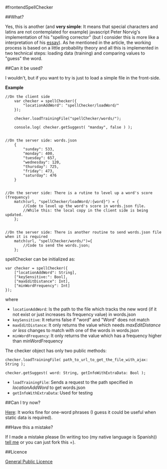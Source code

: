 #frontendSpellChecker

##What?

Yes, this is another (and **very simple**: It means that special characters and latins are not contemplated for example) javascript Peter Norvig's implementation of his "spelling corrector" (but I consider this is more like a interpretation of his [essay](http://norvig.com/spell-correct.html)). As he mentioned in the article, the working process is based on a little probability theory and all this is implemented in two technical steps: loading data (training) and comparing values to "guess" the word.

##Can it be used?

I wouldn't, but if you want to try is just to load a simple file in the front-side.

**Example**

	//On the client side
		var checker = spellChecker({
			"locationAddWord": "spellChecker/loadWord/"
		});

		checker.loadTrainingFile("spellChecker/words/");

		console.log( checker.getSuggest( "manday", false ) );


	//On the server side: words.json
		{
			"sunday": 533,
			"monday": 400,
			"tuesday": 657,
			"wednesday": 120,
			"thursday": 725,
			"friday": 473,
			"saturday": 476
		}


	//On the server side: There is a rutine to level up a word's score (frequency)
		match(url, "spellChecker/loadWord/:{word}") = {
			//Code to level up the word's score in words.json file.
			//While this: the local copy in the client side is being updated.
		};


	//On the server side: There is another routine to send words.json file when it is required
		match(url, "spellChecker/words/")={
			//Code to send the words.json;
		};

spellChecker can be initialized as:

	var checker = spellChecker({
		["locationAddWord": String],
		["keySensitive:": Bool],
		["maxEditDistance": Int],
		["minWordFrequency": Int]
	});

where

* `locationAddWord`: Is the path to the file which tracks the new word (if it not exist or just increases its frequency value) in words.json
* `keySensitive`: It returns false if "word" and "Word" does not match
* `maxEditDistance`: It only returns the value which needs *maxEditDistance or less* changes to match with one of the words in words.json
* `minWordFrequency`: It only returns the value which has a frequency higher than minWordFrequency 

The checker object has only two public methods:

	checker.loadTrainingFile( path_to_url_to_get_the_file_with_ajax: String );

	checker.getSuggest( word: String, getInfoWithExtraData: Bool );

* `loadTrainingFile`: Sends a request to the path specified in *locationAddWord* to get words.json
* `getInfoWithExtraData`: Used for testing

##Can I try now?

[Here](http://yatusabee.com.ar/spellChecker): It works fine for one-word phrases (I guess it could be useful when static data is required).

##Have this a mistake?

If I made a mistake please (In writing too (my native language is Spanish)) [tell me](http://yatusabee.com.ar) or you can just fork this =).

##Licence

[General Public Licence](http://www.gnu.org/copyleft/gpl.html)